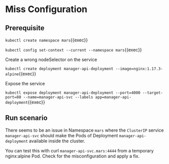 # Miss Configuration

## Prerequisite

`kubectl create namespace mars`{{exec}}

`kubectl config set-context --current --namespace mars`{{exec}}

Create a wrong nodeSelector on the service

`kubectl create deployment manager-api-deployment --image=nginx:1.17.3-alpine`{{exec}}

Expose the service

`kubectl expose deployment manager-api-deployment --port=4000 --target-port=80 --name=manager-api-svc --labels app=manager-api-deployment`{{exec}}

## Run scenario

There seems to be an issue in Namespace `mars` where the `ClusterIP` service `manager-api-svc` should make the Pods of Deployment `manager-api-deployment` available inside the cluster.

You can test this with curl `manager-api-svc.mars:4444` from a temporary nginx:alpine Pod. Check for the misconfiguration and apply a fix.

